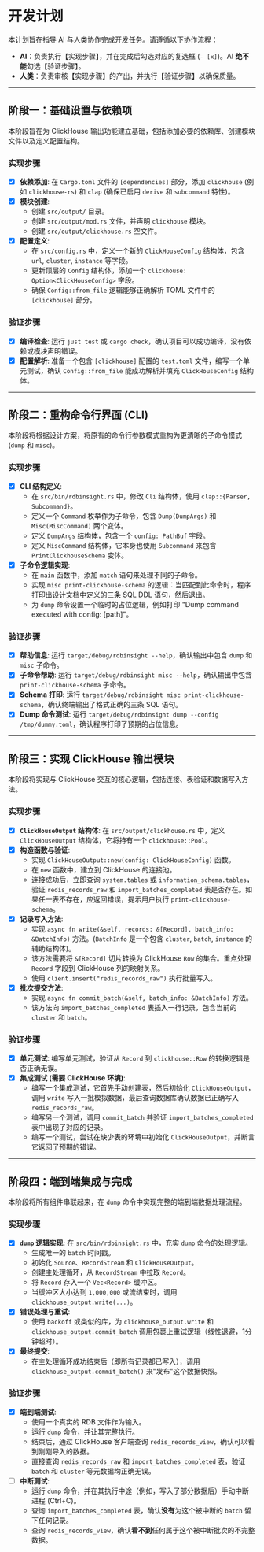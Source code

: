 # 开发计划

本计划旨在指导 AI 与人类协作完成开发任务。请遵循以下协作流程：

- **AI**：负责执行【实现步骤】，并在完成后勾选对应的复选框 (`- [x]`)。AI **绝不能**勾选【验证步骤】。
- **人类**：负责审核【实现步骤】的产出，并执行【验证步骤】以确保质量。

---

## 阶段一：基础设置与依赖项

本阶段旨在为 ClickHouse 输出功能建立基础，包括添加必要的依赖库、创建模块文件以及定义配置结构。

### 实现步骤

- [x] **依赖添加**: 在 `Cargo.toml` 文件的 `[dependencies]` 部分，添加 `clickhouse` (例如 `clickhouse-rs`) 和 `clap` (确保已启用 `derive` 和 `subcommand` 特性)。
- [x] **模块创建**:
  - 创建 `src/output/` 目录。
  - 创建 `src/output/mod.rs` 文件，并声明 `clickhouse` 模块。
  - 创建 `src/output/clickhouse.rs` 空文件。
- [x] **配置定义**:
  - 在 `src/config.rs` 中，定义一个新的 `ClickHouseConfig` 结构体，包含 `url`, `cluster`, `instance` 等字段。
  - 更新顶层的 `Config` 结构体，添加一个 `clickhouse: Option<ClickHouseConfig>` 字段。
  - 确保 `Config::from_file` 逻辑能够正确解析 TOML 文件中的 `[clickhouse]` 部分。

### 验证步骤

- [x] **编译检查**: 运行 `just test` 或 `cargo check`，确认项目可以成功编译，没有依赖或模块声明错误。
- [x] **配置解析**: 准备一个包含 `[clickhouse]` 配置的 `test.toml` 文件，编写一个单元测试，确认 `Config::from_file` 能成功解析并填充 `ClickHouseConfig` 结构体。

---

## 阶段二：重构命令行界面 (CLI)

本阶段将根据设计方案，将原有的命令行参数模式重构为更清晰的子命令模式 (`dump` 和 `misc`)。

### 实现步骤

- [x] **CLI 结构定义**:
  - 在 `src/bin/rdbinsight.rs` 中，修改 `Cli` 结构体，使用 `clap::{Parser, Subcommand}`。
  - 定义一个 `Command` 枚举作为子命令，包含 `Dump(DumpArgs)` 和 `Misc(MiscCommand)` 两个变体。
  - 定义 `DumpArgs` 结构体，包含一个 `config: PathBuf` 字段。
  - 定义 `MiscCommand` 结构体，它本身也使用 `Subcommand` 来包含 `PrintClickhouseSchema` 变体。
- [x] **子命令逻辑实现**:
  - 在 `main` 函数中，添加 `match` 语句来处理不同的子命令。
  - 实现 `misc print-clickhouse-schema` 的逻辑：当匹配到此命令时，程序打印出设计文档中定义的三条 SQL DDL 语句，然后退出。
  - 为 `dump` 命令设置一个临时的占位逻辑，例如打印 "Dump command executed with config: [path]"。

### 验证步骤

- [x] **帮助信息**: 运行 `target/debug/rdbinsight --help`，确认输出中包含 `dump` 和 `misc` 子命令。
- [x] **子命令帮助**: 运行 `target/debug/rdbinsight misc --help`，确认输出中包含 `print-clickhouse-schema` 子命令。
- [x] **Schema 打印**: 运行 `target/debug/rdbinsight misc print-clickhouse-schema`，确认终端输出了格式正确的三条 SQL 语句。
- [x] **Dump 命令测试**: 运行 `target/debug/rdbinsight dump --config /tmp/dummy.toml`，确认程序打印了预期的占位信息。

---

## 阶段三：实现 ClickHouse 输出模块

本阶段将实现与 ClickHouse 交互的核心逻辑，包括连接、表验证和数据写入方法。

### 实现步骤

- [x] **`ClickHouseOutput` 结构体**: 在 `src/output/clickhouse.rs` 中，定义 `ClickHouseOutput` 结构体，它将持有一个 `clickhouse::Pool`。
- [x] **构造函数与验证**:
  - 实现 `ClickHouseOutput::new(config: ClickHouseConfig)` 函数。
  - 在 `new` 函数中，建立到 ClickHouse 的连接池。
  - 连接成功后，立即查询 `system.tables` 或 `information_schema.tables`，验证 `redis_records_raw` 和 `import_batches_completed` 表是否存在。如果任一表不存在，应返回错误，提示用户执行 `print-clickhouse-schema`。
- [x] **记录写入方法**:
  - 实现 `async fn write(&self, records: &[Record], batch_info: &BatchInfo)` 方法。(`BatchInfo` 是一个包含 `cluster`, `batch`, `instance` 的辅助结构体)。
  - 该方法需要将 `&[Record]` 切片转换为 ClickHouse `Row` 的集合。重点处理 `Record` 字段到 ClickHouse 列的映射关系。
  - 使用 `client.insert("redis_records_raw")` 执行批量写入。
- [x] **批次提交方法**:
  - 实现 `async fn commit_batch(&self, batch_info: &BatchInfo)` 方法。
  - 该方法向 `import_batches_completed` 表插入一行记录，包含当前的 `cluster` 和 `batch`。

### 验证步骤

- [x] **单元测试**: 编写单元测试，验证从 `Record` 到 `clickhouse::Row` 的转换逻辑是否正确无误。
- [x] **集成测试 (需要 ClickHouse 环境)**:
  - 编写一个集成测试，它首先手动创建表，然后初始化 `ClickHouseOutput`，调用 `write` 写入一批模拟数据，最后查询数据库确认数据已正确写入 `redis_records_raw`。
  - 编写另一个测试，调用 `commit_batch` 并验证 `import_batches_completed` 表中出现了对应的记录。
  - 编写一个测试，尝试在缺少表的环境中初始化 `ClickHouseOutput`，并断言它返回了预期的错误。

---

## 阶段四：端到端集成与完成

本阶段将所有组件串联起来，在 `dump` 命令中实现完整的端到端数据处理流程。

### 实现步骤

- [x] **`dump` 逻辑实现**: 在 `src/bin/rdbinsight.rs` 中，充实 `dump` 命令的处理逻辑。
  - 生成唯一的 `batch` 时间戳。
  - 初始化 `Source`、`RecordStream` 和 `ClickHouseOutput`。
  - 创建主处理循环，从 `RecordStream` 中拉取 `Record`。
  - 将 `Record` 存入一个 `Vec<Record>` 缓冲区。
  - 当缓冲区大小达到 `1,000,000` 或流结束时，调用 `clickhouse_output.write(...)`。
- [x] **错误处理与重试**:
  - 使用 `backoff` 或类似的库，为 `clickhouse_output.write` 和 `clickhouse_output.commit_batch` 调用包裹上重试逻辑（线性退避，1分钟超时）。
- [x] **最终提交**:
  - 在主处理循环成功结束后（即所有记录都已写入），调用 `clickhouse_output.commit_batch()` 来"发布"这个数据快照。

### 验证步骤

- [x] **端到端测试**:
  - 使用一个真实的 RDB 文件作为输入。
  - 运行 `dump` 命令，并让其完整执行。
  - 结束后，通过 ClickHouse 客户端查询 `redis_records_view`，确认可以看到刚刚导入的数据。
  - 直接查询 `redis_records_raw` 和 `import_batches_completed` 表，验证 `batch` 和 `cluster` 等元数据均正确无误。
- [ ] **中断测试**:
  - 运行 `dump` 命令，并在其执行中途（例如，写入了部分数据后）手动中断进程 (Ctrl+C)。
  - 查询 `import_batches_completed` 表，确认**没有**为这个被中断的 `batch` 留下任何记录。
  - 查询 `redis_records_view`，确认**看不到**任何属于这个被中断批次的不完整数据。
